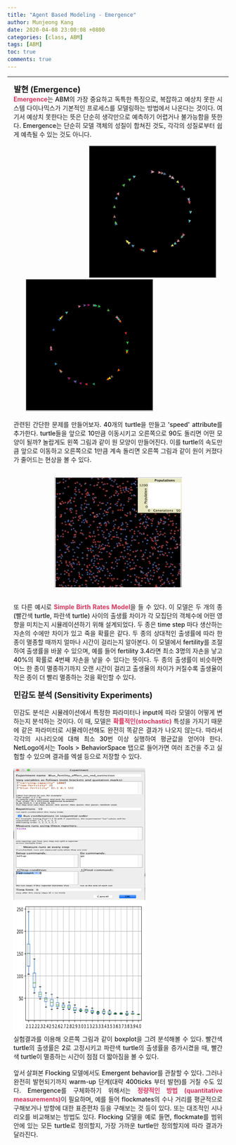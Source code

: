 ```yaml
---
title: "Agent Based Modeling - Emergence"
author: Munjeong Kang
date: 2020-04-08 23:00:08 +0800
categories: [class, ABM]
tags: [ABM]
toc: true
comments: true
---
```

-----
<span style = "font-weight:700; font-size:1.3em; margin-left: 0.8em; margin-right: 1em;">
발현 (Emergence)
</span>
<br>
<div style = "font-weight:500; font-size:1.0em; margin-left: 1em; margin-right: 1em;text-align:justify; ">
<b style = "color:#d7385e;font-size:1.2">Emergence</b>는 ABM의 가장 중요하고 독특한 특징으로, 복잡하고 예상치 못한 시스템 다이나믹스가 기본적인 프로세스를 모델링하는 방법에서 나온다는 것이다. 여기서 예상치 못한다는 뜻은 단순히 생각만으로 예측하기 어렵거나 불가능함을 뜻한다. Emergence는 단순히 모델 객체의 성질이 합쳐진 것도, 각각의 성질로부터 쉽게 예측될 수 있는 것도 아니다. 
<br><br>
<div style="border: 1px; float: right;margin-left: 1em; margin-right: 1em; " >
<img src="/images/post_img/emergence.gif" width="290" height="300" >
</div>
<div style="border: 1px; margin-left: 2em; margin-right: 1em; ">
<img src="/images/post_img/NL15.png" width="290" height="300">
</div>
<br>
관련된 간단한 문제를 만들어보자. 40개의 turtle을 만들고 'speed' attribute를 추가한다. turtle들을 앞으로 10만큼 이동시키고 오른쪽으로 90도 돌리면 어떤 모양이 될까? 놀랍게도 왼쪽 그림과 같이 원 모양이 만들어진다. 이를 turtle의 속도만큼 앞으로 이동하고 오른쪽으로 1만큼 계속 돌리면 오른쪽 그림과 같이 원이 커졌다가 줄어드는 현상을 볼 수 있다. 
<br><br>
<p align="center">
<img src="/images/post_img/birthrate.gif" width="290" height="250" >
</p>
<br>
또 다른 예시로 <b style = "color:#d7385e;font-size:1.2">Simple Birth Rates Model</b>을 들 수 있다. 이 모델은 두 개의 종 (빨간색 turtle, 파란색 turtle) 사이의 출생률 차이가 각 모집단의 객체수에 어떤 영향을 미치는지 시뮬레이션하기 위해 설계되었다. 두 종은 time step 마다 생산하는 자손의 수에만 차이가 있고 죽을 확률은 같다. 두 종의 상대적인 출생률에 따라 한 종이 멸종할 때까지 얼마나 시간이 걸리는지 알아본다. 이 모델에서 fertility를 조절하여 출생률을 바꿀 수 있으며, 예를 들어 fertility 3.4라면 최소 3명의 자손을 낳고 40%의 확률로 4번째 자손을 낳을 수 있다는 뜻이다. 두 종의 출생률이 비슷하면 어느 한 종이 멸종하기까지 오랜 시간이 걸리고 출생율의 차이가 커질수록 출생율이 작은 종이 더 빨리 멸종하는 것을 확인할 수 있다. 
<br><br>
<span style = "font-weight:700; font-size:1.3em;  margin-right: 1em;">
민감도 분석 (Sensitivity Experiments)
</span>
<br><br>
민감도 분석은 시뮬레이션에서 특정한 파라미터나 input에 따라 모델이 어떻게 변하는지 분석하는 것이다. 이 때, 모델은 <b style = "color:#d7385e;font-size:1.2">확률적인(stochastic)</b> 특성을 가지기 때문에 같은 파라미터로 시뮬레이션해도 완전히 똑같은 결과가 나오지 않는다. 따라서 각각의 시나리오에 대해 최소 30번 이상 실행하여 평균값을 얻어야 한다. NetLogo에서는 Tools > BehaviorSpace 탭으로 들어가면 여러 조건을 주고 실험할 수 있으며 결과를 엑셀 등으로 저장할 수 있다. 
<br><br>
<div style="display: inline-block; margin-left: 0em; margin-right: 1.5em; ">
<img src="/images/post_img/NL16.png" width="300" height="300"  >
</div>
<div style="display: inline-block; margin-right: 0em; ">
<img src="/images/post_img/NL17.png" width="300" height="300" >
</div>
<br>
실험결과를 이용해 오른쪽 그림과 같이 boxplot을 그려 분석해볼 수 있다. 빨간색 turtle의 출생률은 2로 고정시키고 파란색 turtle의 출생률을 증가시켰을 때, 빨간색 turtle이 멸종하는 시간이 점점 더 짧아짐을 볼 수 있다.
<br><br>
앞서 살펴본 Flocking 모델에서도 Emergent behavior를 관찰할 수 있다. 그러나 완전히 발현되기까지 warm-up 단계(대략 400ticks 부터 발현)를 거칠 수도 있다. Emergence를 구체화하기 위해서는 <b style = "color:#d7385e;font-size:1.2">정량적인 방법 (quantitative measurements)</b>이 필요하며, 예를 들어 flockmates의 수나 거리를 평균적으로 구해보거나 방향에 대한 표준편차 등을 구해보는 것 등이 있다. 또는 대조적인 시나리오를 비교해보는 방법도 있다. Flocking 모델을 예로 들면, flockmate를 범위 안에 있는 모든 turtle로 정의할지, 가장 가까운 turtle만 정의할지에 따라 결과가 달라진다. 
<br><br>


